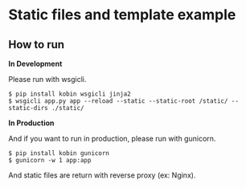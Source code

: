 # Static files and template example

## How to run

**In Development**

Please run with wsgicli.

```console
$ pip install kobin wsgicli jinja2
$ wsgicli app.py app --reload --static --static-root /static/ --static-dirs ./static/
```

**In Production**

And if you want to run in production, please run with gunicorn.

```console
$ pip install kobin gunicorn
$ gunicorn -w 1 app:app
```

And static files are return with reverse proxy (ex: Nginx).
